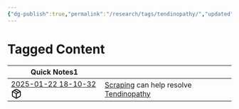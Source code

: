 ```yaml
---
{"dg-publish":true,"permalink":"/research/tags/tendinopathy/","updated":"2025-01-30T16:35:46-05:00"}
---
```


# Tagged Content
<div><table class="dataview table-view-table"><thead class="table-view-thead"><tr class="table-view-tr-header"><th class="table-view-th"><span>Quick Notes</span><span class="dataview small-text">1</span></th><th class="table-view-th"><span></span></th></tr></thead><tbody class="table-view-tbody"><tr><td><span><a data-tooltip-position="top" aria-label="Research/Quick Notes/2025-01-22 18-10-32.md" data-href="Research/Quick Notes/2025-01-22 18-10-32.md" href="Research/Quick Notes/2025-01-22 18-10-32.md" class="internal-link" target="_blank" rel="noopener nofollow" fileclass-name="Research Links">2025-01-22 18-10-32</a><a class="metadata-menu fileclass-icon"><svg xmlns="http://www.w3.org/2000/svg" width="24" height="24" viewBox="0 0 24 24" fill="none" stroke="currentColor" stroke-width="2" stroke-linecap="round" stroke-linejoin="round" class="svg-icon lucide-package"><path d="m7.5 4.27 9 5.15"></path><path d="M21 8a2 2 0 0 0-1-1.73l-7-4a2 2 0 0 0-2 0l-7 4A2 2 0 0 0 3 8v8a2 2 0 0 0 1 1.73l7 4a2 2 0 0 0 2 0l7-4A2 2 0 0 0 21 16Z"></path><path d="m3.3 7 8.7 5 8.7-5"></path><path d="M12 22V12"></path></svg></a></span></td><td><span><a data-href="Scraping" href="Scraping" class="internal-link" target="_blank" rel="noopener nofollow">Scraping</a> can help resolve <a data-href="Tendinopathy" href="Tendinopathy" class="internal-link" target="_blank" rel="noopener nofollow">Tendinopathy</a></span></td></tr></tbody></table></div>


